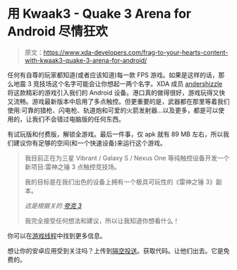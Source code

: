 # 用 Kwaak3 - Quake 3 Arena for Android 尽情狂欢

> 原文：<https://www.xda-developers.com/frag-to-your-hearts-content-with-kwaak3-quake-3-arena-for-android/>

任何有自尊的玩家都知道(或者应该知道)每一款 FPS 游戏。如果是这样的话，那么地震 3 竞技场这个名字可能会让你想起一两个名字。XDA 成员 [andershizzle](http://forum.xda-developers.com/member.php?u=2240580) 将这款精彩的游戏引入我们的 Android 设备。港口真的做得很好，游戏玩得又快又流畅。游戏最新版本中启用了多点触控。但更重要的是，武器都在那里等着我们使用:可靠的猎枪、闪电枪、轨道炮和可爱的火箭发射器...以及更多，都是可以使用的，让我们不会错过电脑版的任何东西。

有试玩版和付费版，解锁全游戏。最后一件事，仅 apk 就有 89 MB 左右，所以我们建议你有足够的空间(和一个快速设备)来运行这个游戏。

> 我目前正在为三星 Vibrant / Galaxy S / Nexus One 等纯触控设备开发一个新项目:雷神之锤 3 点触控竞技场。
> 
> 我的目标是在我们出色的设备上拥有一个极具可玩性的《雷神之锤 3》副本。
> 
> *这是根据关的* [*夸克 3*](http://code.google.com/p/kwaak3/)
> 
> 我完全接受任何想法和建议，所以让我知道你想看什么！

你可以在[游戏线程](http://forum.xda-developers.com/showthread.php?t=742081)中找到更多信息。

想让你的安卓应用受到关注吗？上传到[隔空投送](http://blog.urbanairship.com/blog/2010/08/11/marketing-with-airdrop/)。获取代码。让他们出去。它是免费的。